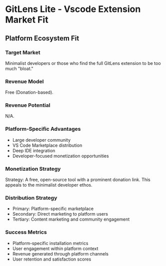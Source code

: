 # GitLens Lite - Vscode Extension Market Fit

## Platform Ecosystem Fit

### Target Market
Minimalist developers or those who find the full GitLens extension to be too much "bloat."

### Revenue Model
Free (Donation-based).

### Revenue Potential
N/A.

### Platform-Specific Advantages
- Large developer community
- VS Code Marketplace distribution
- Deep IDE integration
- Developer-focused monetization opportunities

### Monetization Strategy
Strategy: A free, open-source tool with a prominent donation link. This appeals to the minimalist developer ethos.

### Distribution Strategy
- Primary: Platform-specific marketplace
- Secondary: Direct marketing to platform users
- Tertiary: Content marketing and community engagement

### Success Metrics
- Platform-specific installation metrics
- User engagement within platform context
- Revenue generated through platform channels
- User retention and satisfaction scores
